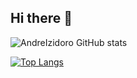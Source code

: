 ## Hi there 👋

![AndreIzidoro GitHub stats](https://github-readme-stats.vercel.app/api?username=andreizidoro123&show_icons=true&theme=radical)

[![Top Langs](https://github-readme-stats.vercel.app/api/top-langs/?username=andreizidoro123&layout=pie)](https://github.com/andreizidoro123/github-readme-stats)
